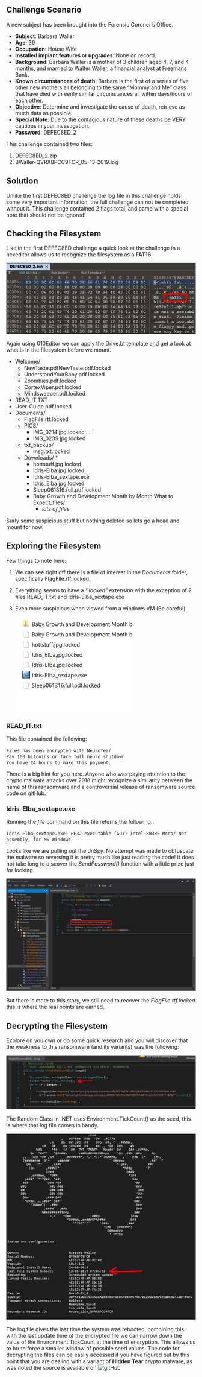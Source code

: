 ## Challenge Scenario

A new subject has been brought into the Forensic Coroner’s Office.
  
* __Subject__: Barbara Waller
* __Age__: 39
* __Occupation__: House Wife
* __Installed implant features or upgrades__: None on record.  
* __Background__: Barbara Waller is a mother of 3 children aged 4, 7, and 4 months, and married to Walter Waller, a financial analyst at Freemans Bank. 
* __Known circumstances of death__: Barbara is the first of a series of five other new mothers all belonging to the same “Mommy and Me” class that have died with eerily similar circumstances all within days/hours of each other. 
* __Objective__: Determine and investigate the cause of death, retrieve as much data as possible.
* __Special Note__: Due to the contagious nature of these deaths be VERY cautious in your investigation.
* __Password__: DEFEC8ED_2

This challenge contained two files: 

1. DEFEC8ED_2.zip
1. BWaller-QVRX8PCC9FCR_05-13-2019.log

## Solution

Unlike the first DEFEC8ED challenge the log file in this challenge holds some very important information, the full challenge can not be completed without it. This challenge contained 2 flags total, and came with a special note that should not be ignored!

## Checking the Filesystem

Like in the first DEFEC8ED challenge a quick look at the challenge in a hexeditor allows us to recognize the filesystem as a __FAT16__.

![FAT](img/fig_1.png "DEFEC8ED_2 Filesystem Identified")

Again using 010Editor we can apply the Drive.bt template and get a look at what is in the filesystem before we mount.

* Welcome/
	* NewTaste.pdfNewTaste.pdf.locked
    * UnderstandYourBaby.pdf.locked 
    * Zoombies.pdf.locked
    * CortexViper.pdf.locked
    * Mindsweeper.pdf.locked 
* READ_IT.TXT
* User-Guide.pdf.locked
* Documents/
	* FlagFile.rtf.locked
	* PICS/
		* IMG_0214.jpg.locked
			.
			.
			.
		* IMG_0239.jpg.locked
	* txt_backup/
		* msg.txt.locked
	* Downloads/
		* 
		* hottstuff.jpg.locked 
		* Idris-Elba.jpg.locked
		* Idris-Elba_sextape.exe 
		* Idris_Elba.jpg.locked 
		* Sleep061316.full.pdf.locked 
		* Baby Growth and Development Month by Month What to Expect_files/
			* _lots of files_ 		

Surly some suspicious stuff but nothing deleted so lets go a head and mount for now.

## Exploring the Filesystem

Few things to note here:

1. We can see right off there is a file of interest in the _Documents_ folder, specifically FlagFile.rtf.locked.
2. Everything seems to have a _".locked"_ extension with the exception of 2 files READ\_IT.txt and Idris-Elba_sextape.exe
3. Even more suspicious when viewed from a windows VM (Be careful)

	![MOV](img/fig_2.png "Very Suspicious Sex Tape")

### READ_IT.txt

This file contained the following:
```
Files has been encrypted with NeuroTear
Pay 100 bitcoins or face full neuro shutdown
You have 24 hours to make this payment.
```
There is a big hint for you here. Anyone who was paying attention to the crypto malware attacks over 2018 might recognize a similarity between the name of this ransomware and a controversial release of ransomware source code on gitHub. 

### Idris-Elba_sextape.exe

Running the _file_ command on this file returns the following:
```
Idris-Elba_sextape.exe: PE32 executable (GUI) Intel 80386 Mono/.Net assembly, for MS Windows
```
Looks like we are pulling out the dnSpy. No attempt was made to obfuscate the malware so reversing it is pretty much like just reading the code! It does not take long to discover the _SendPassword()_ function with a little prize just for looking.

![FLAG_1](img/fig_3.png "The First Flag")

But there is more to this story, we still need to recover the _FlagFile.rtf.locked_ this is where the real points are earned.

## Decrypting the Filesystem

Explore on you own or do some quick research and you will discover that the weakness to this ransomware (and its variants) was the following:

![Rand](img/fig_4.png "Crypto Weakness")

The Random Class in .NET uses Environment.TickCount() as the seed, this is where that log file comes in handy.

![log](img/fig_5.png "BWaller-QVRX8PCC9FCR_05-13-2019.log")  	

The log file gives the last time the system was rebooted, combining this with the last update time of the encrypted file we can narrow down the value of the Environment.TickCount at the time of encryption. This allows us to brute force a smaller window of possible seed values. The code for decrypting the files can be easily accessed if you have figured out by this point that you are dealing with a variant of __Hidden Tear__ crypto malware, as was noted the source is available on ![gitHub](https://github.com/goliate/hidden-tear/tree/master/hidden-tear-decrypter) 

